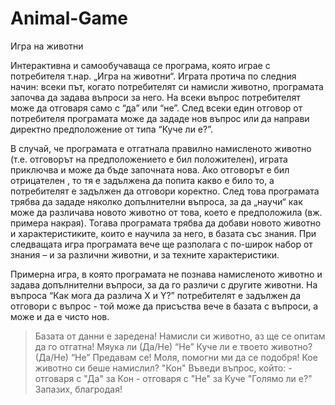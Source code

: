 # Animal-Game
Игра на животни

Интерактивна и самообучаваща се програма, която играе с потребителя т.нар. „Игра на животни“. Играта протича по следния начин: всеки път, когато потребителят си намисли животно, програмата започва да задава въпроси за него. На всеки въпрос потребителят може да отговаря само с “да” или “не”. След всеки един отговор от потребителя програмата може да зададе нов въпрос или да направи директно предположение от типа “Куче ли е?”.

В случай, че програмата е отгатнала правилно намисленото животно (т.е. отговорът на предположението е бил положителен), играта приключва и може да бъде започната нова. Ако отговорът е бил отрицателен , то тя е задължена да попита какво е било то, а потребителят е задължен да отговори коректно. След това програмата трябва да зададе няколко допълнителни въпроса, за да „научи“ как може да различава новото животно от това, което е предположила (вж. примера накрая). Тогава програмата трябва да добави новото животно и характеристиките, които е научила за него, в базата със знания. При следващата игра програмата вече ще разполага с по-широк набор от знания – и за различни животни, и за техните характеристики.

Примерна игра, в която програмата не познава намисленото животно и задава допълнителни въпроси, за да го различи с другите животни. На въпроса “Как мога да различа X и Y?” потребителят е задължен да отговори с въпрос - той може да присъства вече в базата с въпроси, а може и да е чисто нов.
 
> Базата от данни е заредена!
> Намисли си животно, аз ще се опитам да го отгатна!
> Мяука ли (Да/Не)
> “Не”
> Куче ли е твоето животно? (Да/Не)
> “Не”
> Предавам се!
> Моля, помогни ми да се подобря!
> Кое животно си беше намислил?
> "Кон"
> Въведи въпрос, който:
> \- отговаря с "Да" за Кон
> \- отговаря с "Не" за Куче
> "Голямо ли е?"
> Запазих, благродая!

